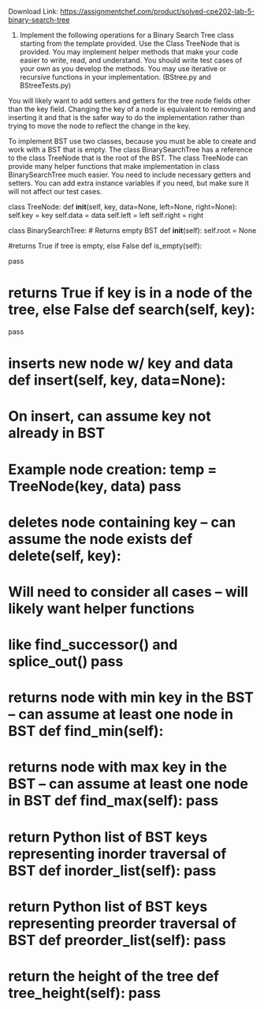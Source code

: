 Download Link: https://assignmentchef.com/product/solved-cpe202-lab-5-binary-search-tree
<br>



<ol>

 <li>Implement the following operations for a Binary Search Tree class starting from the template provided. Use the Class TreeNode that is provided. You may implement helper methods that make your code easier to write, read, and understand. You should write test cases of your own as you develop the methods. You may use iterative or recursive functions in your implementation. (BStree.py and BStreeTests.py)</li>

</ol>

You will likely want to add setters and getters for the tree node fields other than the key field.  Changing the key of a node is equivalent to removing and inserting it and that is the safer way to do the implementation rather than trying to move the node to reflect the change in the key.

To implement BST use two classes, because you must be able to create and work with a BST that is empty. The class BinarySearchTree has a reference to the class TreeNode that is the root of the BST. The class TreeNode can provide many helper functions that make implementation in class BinarySearchTree much easier. You need to include necessary getters and setters. You can add extra instance variables if you need, but make sure it will not affect our test cases.

class TreeNode:     def __init__(self, key, data=None, left=None, right=None):         self.key = key         self.data = data         self.left = left         self.right = right

class BinarySearchTree:     # Returns empty BST     def __init__(self):          self.root = None

#returns True if tree is empty, else False     def is_empty(self):

pass

# returns True if key is in a node of the tree, else False         def search(self, key):

pass

# inserts new node w/ key and data     def insert(self, key, data=None):

# On insert, can assume key not already in BST

# Example node creation: temp = TreeNode(key, data)             pass

# deletes node containing key – can assume the node exists     def delete(self, key):

# Will need to consider all cases – will likely want helper functions

# like find_successor() and splice_out()         pass

# returns node with min key in the BST – can assume at least one node in BST     def find_min(self):

# returns node with max key in the BST – can assume at least one node in BST     def find_max(self):          pass

# return Python list of BST keys representing inorder traversal of BST     def inorder_list(self):          pass

# return Python list of BST keys representing preorder traversal of BST     def preorder_list(self):           pass

# return the height of the tree     def tree_height(self):           pass


